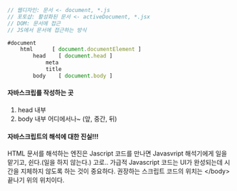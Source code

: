 ```js
// 웹디자인: 문서 <- document, *.js
// 포토샵: 활성화된 문서 <- activeDocument, *.jsx
// DOM: 문서에 접근
// JS에서 문서에 접근하는 방식

#document
	html      [ document.documentElement ]
		head    [ document.head ]
			meta
			title
		body    [ document.body ]

```

#### 자바스크립를 작성하는 곳
1. head 내부
2. body 내부 어디에서나~ (앞, 중간, 뒤)


#### 자바스크립트의 해석에 대한 진실!!!
HTML 문서를 해석하는 엔진은 Jascript 코드를 만나면
Javasvript 해석기에게 일을 맡기고, 쉰다.(일을 하지 않는다.)
고로.. 가급적 Javascript 코드는 UI가 완성되는데 시간을 지체하지 않도록 하는 것이 중요하다.
권장하는 스크립트 코드의 위치는 \</body\> 끝나기 위의 위치이다.